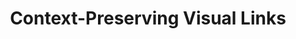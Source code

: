 ---
layout: publication
title: "Context-Preserving Visual Links"
key: 2011_infovis_context-preserving-visual-links
permalink: /publications/2011_infovis_context-preserving-visual-links/
type: paper


shortname: LineUp
image: 2011_infovis_context-preserving-visual-links.png

authors:
- Markus Steinberger
- Manuela Waldner
- streit
- lex
- schmalstieg

# Include a shortened name for the journal or conference/proceedings
journal-short: TVCG (InfoVis '11)
year: 2011

bibentry: article
bib:
  journal: IEEE Transactions on Visualization and Computer Graphics (InfoVis '11)
  doi: 10.1109/TVCG.2011.183
  volume: 17
  number: 12
  pages: 2249--2258

award: 

non-caleydo-paper: true

project: 

video: 
preview-video: 

pdf: 2011_infovis_context-preserving-visual-links.pdf
bibtex: 2011_infovis_context-preserving-visual-links.bib

---